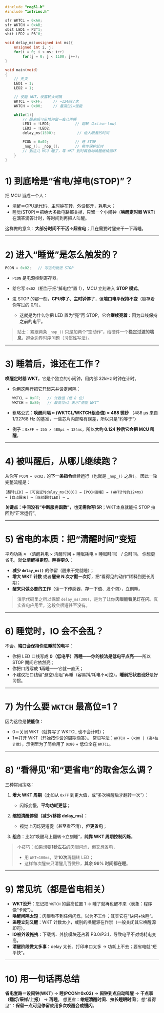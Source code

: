 ```c
#include "reg51.h"
#include "intrins.h"

sfr WKTCL = 0xAA;
sfr WKTCH = 0xAB;
sbit LED1 = P3^1;     
sbit LED2 = P3^0;

void delay_ms(unsigned int ms){
    unsigned int i, j;
    for(i = 0; i < ms; i++)
        for(j = 0; j < 1100; j++);
}

void main(void)
{
    // 先灭
    LED1 = 1;
    LED2 = 1;

    // 使能 WKT，设置较大间隔
    WKTCL = 0xFF;     // ≈124ms/次
    WKTCH = 0x80;     // 最高位1=使能

    while(1){
        // 醒来后可见地停留一会儿再睡
        LED1 = !LED1;           // 翻转（Active-Low）
        LED2 = !LED2;
        delay_ms(1500);          // 给人眼看的时间

        PCON = 0x02;            // 进 STOP
        _nop_(); _nop_();       // 稍作保护延时
        // 到这儿 MCU 睡了，等 WKT 到时再自动唤醒继续循环
    }
}
```


# 1) 到底啥是“省电/掉电(STOP)”？

把 MCU 当成一个人：

* 清醒＝CPU跑代码、主时钟在转、外设都开，耗电大；
* 睡觉(STOP)＝把绝大多数电路都关掉，只留一个小闹钟（**唤醒定时器 WKT**）在滴答滴答计时，等时间到再把人叫醒。

这样做的意义：**大部分时间不干活→超省电**；只在需要时醒来干一下再睡。

---

# 2) 进入“睡觉”是怎么触发的？

```c
PCON = 0x02;   // 写这句就进 STOP
```

* `PCON` 是电源控制寄存器。
* 给它写 `0x02`（相当于把“掉电位”置 1），MCU 立刻进入 **STOP 模式**。
* 进 STOP 的那一刻，**CPU停了、主时钟停了**，但**端口电平保持不变**（锁存着你写过的 0/1）。

  * 这就是为什么你把 LED 置为“亮”再 STOP，它会**继续亮着**：因为口线保持之前的电平。

> 贴士：紧跟两条 `_nop_()` 只是加两个“空动作”，给硬件一个**稳定过渡的喘息**，避免边界时序问题（习惯性写法）。

---

# 3) 睡着后，谁还在工作？

**唤醒定时器 WKT**。它是个独立的小闹钟，用内部 32kHz 时钟在计时。

* 你用这两行把它开起来并设定间隔：

  ```c
  WKTCL = 0xFF;   // 计数值（低 8 位）
  WKTCH = 0x80;   // 最高位=1 表示“使能 WKT”
  ```
* 粗略公式：**唤醒间隔 ≈ (WKTCL/WKTCH组合值) × 488 微秒**
  （488 µs 来自 1/32768 Hz 的基准，一些芯片内部略有误差，所以只是“约等于”）
* 例子：`0xFF ≈ 255 × 488µs ≈ 124ms`，所以**大约 0.124 秒后它会把 MCU 叫醒**。

---

# 4) 被叫醒后，从哪儿继续跑？

从你写 `PCON = 0x02;` 的**下一条指令**继续运行（也就是 `_nop_()` 之后）。
因此一轮完整流程是：

```
[翻转LED] → [可见延时delay_ms(300)] → [PCON进睡] → (WKT计时约124ms)
→ [自动醒来] → [继续翻转LED] → …
```

**关键点：中间没有“中断服务函数”，也无需你写ISR**；WKT本身就能把 STOP 拉回到“正常运行”。

---

# 5) 省电的本质：把“清醒时间”变短

平均功耗 ≈ （清醒耗电 × 清醒时间 + 睡眠耗电 × 睡眠时间） / 总时间。
你想更省电，就**让清醒得更短、睡得更久**：

* **减少 `delay_ms()`** 的停留（醒来干完就睡）；
* **增大 WKT 计数** 或者**醒来 N 次才翻一次灯**，把“看得见的动作”稀释到更长周期；
* **醒来只做必要的工作**（读一下传感器、存一下值、发个包），立刻睡。

> 演示代码里之所以保留 `delay_ms(300)`，是为了让你**肉眼能看见灯在闪**。真实省电应用里，这段会很短甚至没有。

---

# 6) 睡觉时，IO 会不会乱？

不会。**端口会保持你进睡前的电平**：

* 你把 LED 口线写成 **0（低电平）**再睡——你的接法是**低电平点亮**——所以 STOP 期间它依然亮；
* 你把口线写成 **1**再睡——它就一直灭；
* 不建议把口线留“悬空/高阻”再睡（容易抖/耗电不可控）。**睡前把状态设好**是好习惯。

---

# 7) 为什么要 `WKTCH` 最高位=1？

因为这位是**使能位**：

* 0＝关闭 WKT（就算写了 WKTCL 也不会计时）；
* 1＝打开 WKT（开始按你设的周期滴答）。
  常见写法：`WKTCH = 0x80 | (高4位计数)`，示例里为了简单用了 `0x80` + 低位全在 `WKTCL`。

---

# 8) “看得见”和“更省电”的取舍怎么调？

三种常用策略：

1. **增大 WKT 周期**（比如从 `0xFF` 到更大值，或“多次唤醒后才翻转一次”）：

   * 闪烁变慢，**平均功耗更低**；
2. **缩短清醒停留（减少/移除 delay_ms）**：

   * 视觉上闪烁更短促（甚至看不清），但**更省电**；
3. **组合**：比如“唤醒马上翻转→立刻睡”，**纯靠 WKT 周期控制闪烁**。

> 小技巧：如果想要**1秒左右**的肉眼闪烁，但又想省电，
>
> * 用 `WKT≈100ms`，**计10次**再翻转 LED；
> * 这样每次醒来只清醒几百微秒，**其余 99% 时间都在睡**。

---

# 9) 常见坑（都是省电相关）

* **WKT没开**：忘记把 `WKTCH` 的最高位置 1 → 睡了就再也醒不来（表象：程序像“卡死”）。
* **唤醒间隔太短**：肉眼看不到任何闪烁，以为不工作；其实它在“快闪+快睡”。
* **进睡立刻又醒**：WKT 计数太小，或别的唤醒源在作祟（一般关闭其它唤醒源即可）。
* **IO被外设拖拽**：下载线、外接模块还占着 P3.0/P3.1，导致电平不对或耗电变高。
* **清醒阶段做太多事**：delay 太长、打印串口太多 → 功耗上不去；要省电就“短平快”。

---

# 10) 用一句话再总结

**省电套路**＝**设闹钟(WKT)** → **睡(PCON=0x02)** → **闹钟到点自动叫醒** → **干点事（翻灯/采样/上报）** → **再睡**。
想更省：**缩短清醒时间**、**拉长睡眠时间**；
想“看得见”：**保留一点可见停留**或**用多次唤醒合成慢闪**。



